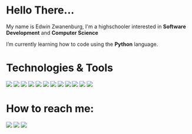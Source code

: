 # Hello There...

My name is Edwin Zwanenburg, I'm a highschooler interested in **Software Development** and **Computer Science**

I’m currently learning how to code using the **Python** language.

# Technologies & Tools

![](https://img.shields.io/badge/OS-macOS-informational?style=flat&logo=macos&logoColor=white&color=2bbc8a)
![](https://img.shields.io/badge/Editor-VSCode-informational?style=flat&logo=visual-studio-code&logoColor=white&color=2bbc8a)
![](https://img.shields.io/badge/Code-Python-informational?style=flat&logo=python&logoColor=white&color=2bbc8a)
![](https://img.shields.io/badge/Code-Javascript-informational?style=flat&logo=javascript&logoColor=white&color=2bbc8a)
![](https://img.shields.io/badge/Code-C-informational?style=flat&logo=c&logoColor=white&color=2bbc8a)
![](https://img.shields.io/badge/Code-HTML5-informational?style=flat&logo=html5&logoColor=white&color=2bbc8a)
![](https://img.shields.io/badge/Code-CSS3-informational?style=flat&logo=css3&logoColor=white&color=2bbc8a)
![](https://img.shields.io/badge/Tool-React-informational?style=flat&logo=react&logoColor=white&color=2bbc8a)
![](https://img.shields.io/badge/Tool-Deno-informational?style=flat&logo=deno&logoColor=white&color=2bbc8a)
![](https://img.shields.io/badge/Tool-Node.js-informational?style=flat&logo=node.js&logoColor=white&color=2bbc8a)
![](https://img.shields.io/badge/Tool-MongoDB-informational?style=flat&logo=mongodb&logoColor=white&color=2bbc8a)
![](https://img.shields.io/badge/Shell-Zsh-informational?style=flat&logo=zsh&logoColor=white&color=2bbc8a)


# How to reach me: 

![](https://img.shields.io/badge/Outlook-edwinzwa@hotmail.com-informational?style=flat&logo=outlook&logoColor=white&color=2bbc8a)
![](https://img.shields.io/badge/Instagram-@edwin_zm23-informational?style=flat&logo=instagram&logoColor=white&color=2bbc8a)
![](https://img.shields.io/badge/LinkedIn-Edwin_Zwanenburg-informational?style=flat&logo=linkedin&logoColor=white&color=2bbc8a)


<!---
EdwinZM/EdwinZM is a ✨ special ✨ repository because its `README.md` (this file) appears on your GitHub profile.
You can click the Preview link to take a look at your changes.
--->
